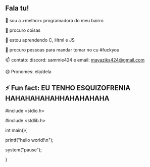 Fala tu!
--------------------------------------------
👋 sou a >melhor< programadora do meu bairro

👀 procuro coisas

🌱 estou aprendendo C, Html e JS

💞️ procuro pessoas para mandar tomar no cu #fuckyou

📫 contato: discord: sammie424 e email: mayaziks424@gmail.com

😄 Pronomes: ela/dela

⚡ Fun fact: EU TENHO ESQUIZOFRENIA HAHAHAHAHAHHAHAHAHAHA
-----------------------------------------------
  #include <stdio.h>
  
  #include <stdlib.h>

  int main(){

  printf("hello world!\n");
  
  system("pause");
  
  }

